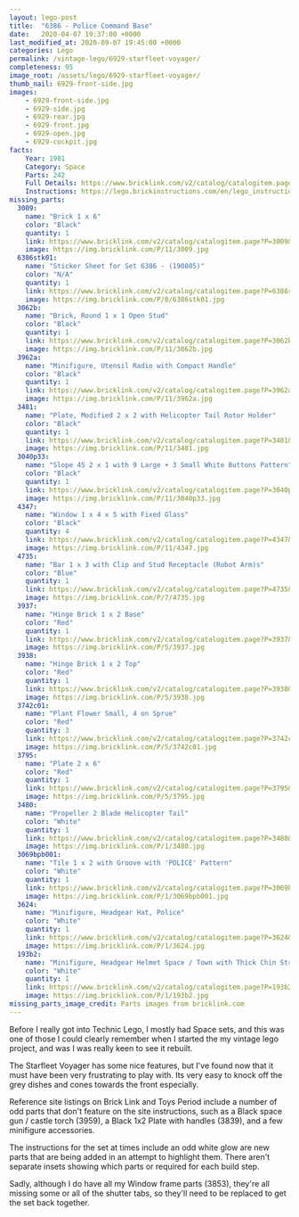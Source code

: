 ```yaml
---
layout: lego-post
title:  "6386 - Police Command Base"
date:   2020-04-07 19:37:00 +0000
last_modified_at: 2020-09-07 19:45:00 +0000
categories: Lego
permalink: /vintage-lego/6929-starfleet-voyager/
completeness: 95
image_root: /assets/lego/6929-starfleet-voyager/
thumb_nail: 6929-front-side.jpg
images:
    - 6929-front-side.jpg
    - 6929-side.jpg
    - 6929-rear.jpg
    - 6929-front.jpg
    - 6929-open.jpg
    - 6929-cockpit.jpg
facts:
    Year: 1981
    Category: Space
    Parts: 242
    Full Details: https://www.bricklink.com/v2/catalog/catalogitem.page?S=6929-1#T=I
    Instructions: https://lego.brickinstructions.com/en/lego_instructions/set/6929/Starfleet_Voyager
missing_parts:
  3009:
    name: "Brick 1 x 6"
    color: "Black"
    quantity: 1
    link: https://www.bricklink.com/v2/catalog/catalogitem.page?P=3009&idColor=11
    image: https://img.bricklink.com/P/11/3009.jpg
  6386stk01:
    name: "Sticker Sheet for Set 6386 - (190805)"
    color: "N/A"
    quantity: 1
    link: https://www.bricklink.com/v2/catalog/catalogitem.page?P=6386stk01&idColor=0
    image: https://img.bricklink.com/P/0/6386stk01.jpg
  3062b:
    name: "Brick, Round 1 x 1 Open Stud"
    color: "Black"
    quantity: 1
    link: https://www.bricklink.com/v2/catalog/catalogitem.page?P=3062b&idColor=11
    image: https://img.bricklink.com/P/11/3062b.jpg
  3962a:
    name: "Minifigure, Utensil Radio with Compact Handle"
    color: "Black"
    quantity: 1
    link: https://www.bricklink.com/v2/catalog/catalogitem.page?P=3962a&idColor=11
    image: https://img.bricklink.com/P/11/3962a.jpg
  3481:
    name: "Plate, Modified 2 x 2 with Helicopter Tail Rotor Holder"
    color: "Black"
    quantity: 1
    link: https://www.bricklink.com/v2/catalog/catalogitem.page?P=3481&idColor=11
    image: https://img.bricklink.com/P/11/3481.jpg
  3040p33:
    name: "Slope 45 2 x 1 with 9 Large + 3 Small White Buttons Pattern"
    color: "Black"
    quantity: 1
    link: https://www.bricklink.com/v2/catalog/catalogitem.page?P=3040p33&idColor=11
    image: https://img.bricklink.com/P/11/3040p33.jpg
  4347:
    name: "Window 1 x 4 x 5 with Fixed Glass"
    color: "Black"
    quantity: 4
    link: https://www.bricklink.com/v2/catalog/catalogitem.page?P=4347&idColor=11
    image: https://img.bricklink.com/P/11/4347.jpg
  4735:
    name: "Bar 1 x 3 with Clip and Stud Receptacle (Robot Arm)s"
    color: "Blue"
    quantity: 1
    link: https://www.bricklink.com/v2/catalog/catalogitem.page?P=4735&idColor=7
    image: https://img.bricklink.com/P/7/4735.jpg   
  3937:
    name: "Hinge Brick 1 x 2 Base"
    color: "Red"
    quantity: 1
    link: https://www.bricklink.com/v2/catalog/catalogitem.page?P=3937&idColor=5
    image: https://img.bricklink.com/P/5/3937.jpg  
  3938:
    name: "Hinge Brick 1 x 2 Top"
    color: "Red"
    quantity: 1
    link: https://www.bricklink.com/v2/catalog/catalogitem.page?P=3938&idColor=5
    image: https://img.bricklink.com/P/5/3938.jpg
  3742c01:
    name: "Plant Flower Small, 4 on Sprue"
    color: "Red"
    quantity: 3
    link: https://www.bricklink.com/v2/catalog/catalogitem.page?P=3742c01&idColor=5
    image: https://img.bricklink.com/P/5/3742c01.jpg
  3795:
    name: "Plate 2 x 6"
    color: "Red"
    quantity: 1
    link: https://www.bricklink.com/v2/catalog/catalogitem.page?P=3795&idColor=5
    image: https://img.bricklink.com/P/5/3795.jpg
  3480:
    name: "Propeller 2 Blade Helicopter Tail"
    color: "White"
    quantity: 1
    link: https://www.bricklink.com/v2/catalog/catalogitem.page?P=3480&idColor=1
    image: https://img.bricklink.com/P/1/3480.jpg
  3069bpb001:
    name: "Tile 1 x 2 with Groove with 'POLICE' Pattern"
    color: "White"
    quantity: 1
    link: https://www.bricklink.com/v2/catalog/catalogitem.page?P=3069bpb001&idColor=1
    image: https://img.bricklink.com/P/1/3069bpb001.jpg
  3624:
    name: "Minifigure, Headgear Hat, Police"
    color: "White"
    quantity: 1
    link: https://www.bricklink.com/v2/catalog/catalogitem.page?P=3624&idColor=1
    image: https://img.bricklink.com/P/1/3624.jpg
  193b2:
    name: "Minifigure, Headgear Helmet Space / Town with Thick Chin Strap - with Visor Dimples"
    color: "White"
    quantity: 1
    link: https://www.bricklink.com/v2/catalog/catalogitem.page?P=193b2&idColor=1
    image: https://img.bricklink.com/P/1/193b2.jpg
missing_parts_image_credit: Parts images from bricklink.com
---
```


Before I really got into Technic Lego, I mostly had Space sets, and this was one of those I could clearly remember when I started the my vintage lego project, and was I was really keen to see it rebuilt.

The Starfleet Voyager has some nice features, but I've found now that it must have been very frustrating to play with. Its very easy to knock off the grey dishes and cones towards the front especially.

Reference site listings on Brick Link and Toys Period include a number of odd parts that don't feature on the site instructions, such as a Black space gun / castle torch (3959), a Black 1x2 Plate with handles (3839), and a few minifigure accessories.

The instructions for the set at times include an odd white glow are new parts that are being added in an attempt to highlight them. There aren't separate insets showing which parts or required for each build step.

Sadly, although I do have all my Window frame parts (3853), they're all missing some or all of the shutter tabs, so they'll need to be replaced to get the set back together.

